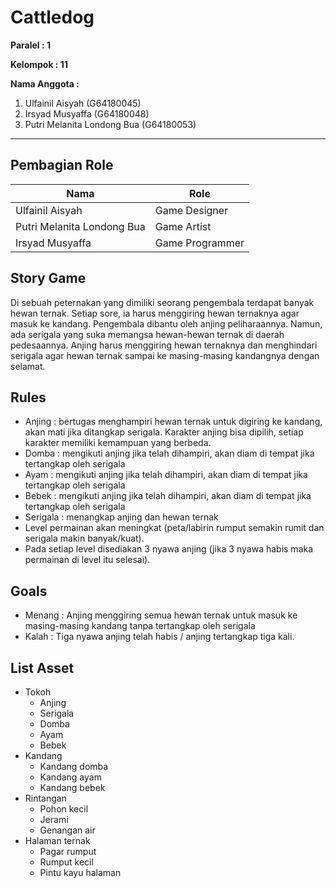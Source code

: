 # Cattledog

**Paralel : 1**  

**Kelompok : 11**   
  
**Nama Anggota :**
1. Ulfainil Aisyah              (G64180045)
2. Irsyad Musyaffa              (G64180048)
3. Putri Melanita Londong Bua	  (G64180053)

---

## Pembagian Role

| Nama | Role |
| ---- | ---- |
| Ulfainil Aisyah | Game Designer |
|	Putri Melanita Londong Bua | Game Artist |
|	Irsyad Musyaffa | Game Programmer |

## Story Game
Di sebuah peternakan yang dimiliki seorang pengembala terdapat banyak hewan ternak. Setiap sore, ia harus menggiring hewan ternaknya agar masuk ke kandang. Pengembala dibantu oleh anjing peliharaannya. Namun, ada serigala yang suka memangsa hewan-hewan ternak di daerah pedesaannya. Anjing harus menggiring hewan ternaknya dan menghindari serigala agar hewan ternak sampai ke masing-masing kandangnya dengan selamat.

## Rules
* Anjing 	: bertugas menghampiri hewan ternak untuk digiring ke kandang, akan mati jika ditangkap serigala. Karakter anjing bisa dipilih, setiap karakter memiliki kemampuan yang berbeda. 
* Domba 	: mengikuti anjing jika telah dihampiri, akan diam di tempat jika tertangkap oleh serigala
* Ayam 	: mengikuti anjing jika telah dihampiri, akan diam di tempat jika tertangkap oleh serigala
* Bebek 	: mengikuti anjing jika telah dihampiri, akan diam di tempat jika tertangkap oleh serigala
* Serigala 	: menangkap anjing dan hewan ternak
* Level permainan akan meningkat (peta/labirin rumput semakin rumit dan serigala makin banyak/kuat).
* Pada setiap level disediakan 3 nyawa anjing (jika 3 nyawa habis maka permainan di level itu selesai).

## Goals
* Menang : Anjing menggiring semua hewan ternak untuk masuk ke masing-masing kandang tanpa tertangkap oleh serigala
* Kalah	: Tiga nyawa anjing telah habis / anjing tertangkap tiga kali. 

## List Asset
* Tokoh
  + Anjing
  + Serigala
  + Domba
  + Ayam
  + Bebek
* Kandang
  + Kandang domba
  + Kandang ayam
  + Kandang bebek
* Rintangan
  + Pohon kecil
  + Jerami
  + Genangan air
* Halaman ternak
  + Pagar rumput
  + Rumput kecil
  + Pintu kayu halaman
